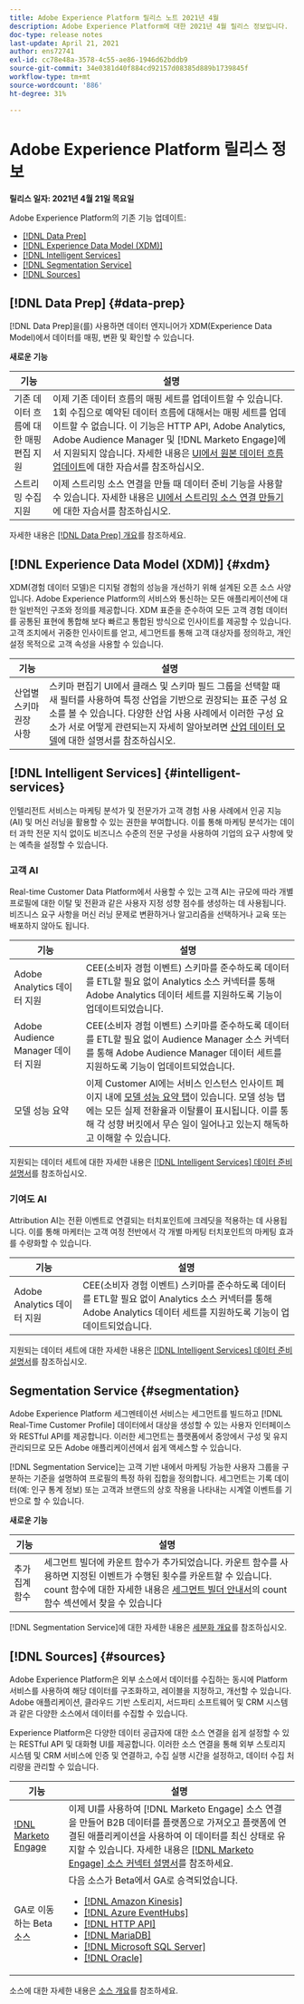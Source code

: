 ```yaml
---
title: Adobe Experience Platform 릴리스 노트 2021년 4월
description: Adobe Experience Platform에 대한 2021년 4월 릴리스 정보입니다.
doc-type: release notes
last-update: April 21, 2021
author: ens72741
exl-id: cc78e48a-3578-4c55-ae86-1946d62bddb9
source-git-commit: 34e0381d40f884cd92157d08385d889b1739845f
workflow-type: tm+mt
source-wordcount: '886'
ht-degree: 31%

---
```


# Adobe Experience Platform 릴리스 정보

**릴리스 일자: 2021년 4월 21일 목요일**

Adobe Experience Platform의 기존 기능 업데이트:

- [[!DNL Data Prep]](#data-prep)
- [[!DNL Experience Data Model (XDM)]](#xdm)
- [[!DNL Intelligent Services]](#intelligent-services)
- [[!DNL Segmentation Service]](#segmentation)
- [[!DNL Sources]](#sources)

## [!DNL Data Prep] {#data-prep}

[!DNL Data Prep]을(를) 사용하면 데이터 엔지니어가 XDM(Experience Data Model)에서 데이터를 매핑, 변환 및 확인할 수 있습니다.

**새로운 기능**

| 기능 | 설명 |
| ------- | ----------- |
| 기존 데이터 흐름에 대한 매핑 편집 지원 | 이제 기존 데이터 흐름의 매핑 세트를 업데이트할 수 있습니다. 1회 수집으로 예약된 데이터 흐름에 대해서는 매핑 세트를 업데이트할 수 없습니다. 이 기능은 HTTP API, Adobe Analytics, Adobe Audience Manager 및 [!DNL Marketo Engage]에서 지원되지 않습니다. 자세한 내용은 [UI에서 원본 데이터 흐름 업데이트](../../sources/tutorials/ui/update-dataflows.md)에 대한 자습서를 참조하십시오. |
| 스트리밍 수집 지원 | 이제 스트리밍 소스 연결을 만들 때 데이터 준비 기능을 사용할 수 있습니다. 자세한 내용은 [UI에서 스트리밍 소스 연결 만들기](../../sources/tutorials/ui/create/streaming/http.md)에 대한 자습서를 참조하십시오. |

자세한 내용은 [[!DNL Data Prep] 개요](../../data-prep/home.md)를 참조하세요.

## [!DNL Experience Data Model (XDM)] {#xdm}

XDM(경험 데이터 모델)은 디지털 경험의 성능을 개선하기 위해 설계된 오픈 소스 사양입니다. Adobe Experience Platform의 서비스와 통신하는 모든 애플리케이션에 대한 일반적인 구조와 정의를 제공합니다. XDM 표준을 준수하여 모든 고객 경험 데이터를 공통된 표현에 통합해 보다 빠르고 통합된 방식으로 인사이트를 제공할 수 있습니다. 고객 조치에서 귀중한 인사이트를 얻고, 세그먼트를 통해 고객 대상자를 정의하고, 개인 설정 목적으로 고객 속성을 사용할 수 있습니다.

| 기능 | 설명 |
| --- | --- |
| 산업별 스키마 권장 사항 | 스키마 편집기 UI에서 클래스 및 스키마 필드 그룹을 선택할 때 새 필터를 사용하여 특정 산업을 기반으로 권장되는 표준 구성 요소를 볼 수 있습니다. 다양한 산업 사용 사례에서 이러한 구성 요소가 서로 어떻게 관련되는지 자세히 알아보려면 [산업 데이터 모델](https://www.adobe.com/go/xdm-industry-erds-en)에 대한 설명서를 참조하십시오. |

## [!DNL Intelligent Services] {#intelligent-services}

인텔리전트 서비스는 마케팅 분석가 및 전문가가 고객 경험 사용 사례에서 인공 지능(AI) 및 머신 러닝을 활용할 수 있는 권한을 부여합니다. 이를 통해 마케팅 분석가는 데이터 과학 전문 지식 없이도 비즈니스 수준의 전문 구성을 사용하여 기업의 요구 사항에 맞는 예측을 설정할 수 있습니다.

### 고객 AI

Real-time Customer Data Platform에서 사용할 수 있는 고객 AI는 규모에 따라 개별 프로필에 대한 이탈 및 전환과 같은 사용자 지정 성향 점수를 생성하는 데 사용됩니다. 비즈니스 요구 사항을 머신 러닝 문제로 변환하거나 알고리즘을 선택하거나 교육 또는 배포하지 않아도 됩니다.

| 기능 | 설명 |
| ------- | ----------- |
| Adobe Analytics 데이터 지원 | CEE(소비자 경험 이벤트) 스키마를 준수하도록 데이터를 ETL할 필요 없이 Analytics 소스 커넥터를 통해 Adobe Analytics 데이터 세트를 지원하도록 기능이 업데이트되었습니다. |
| Adobe Audience Manager 데이터 지원 | CEE(소비자 경험 이벤트) 스키마를 준수하도록 데이터를 ETL할 필요 없이 Audience Manager 소스 커넥터를 통해 Adobe Audience Manager 데이터 세트를 지원하도록 기능이 업데이트되었습니다. |
| 모델 성능 요약 | 이제 Customer AI에는 서비스 인스턴스 인사이트 페이지 내에 [모델 성능 요약 탭](../../intelligent-services/customer-ai/user-guide/discover-insights.md#performance-metrics)이 있습니다. 모델 성능 탭에는 모든 실제 전환율과 이탈률이 표시됩니다. 이를 통해 각 성향 버킷에서 무슨 일이 일어나고 있는지 해독하고 이해할 수 있습니다. |

지원되는 데이터 세트에 대한 자세한 내용은 [[!DNL Intelligent Services] 데이터 준비 설명서](../../intelligent-services/data-preparation.md)를 참조하십시오.

### 기여도 AI

Attribution AI는 전환 이벤트로 연결되는 터치포인트에 크레딧을 적용하는 데 사용됩니다. 이를 통해 마케터는 고객 여정 전반에서 각 개별 마케팅 터치포인트의 마케팅 효과를 수량화할 수 있습니다.

| 기능 | 설명 |
| ------- | ----------- |
| Adobe Analytics 데이터 지원 | CEE(소비자 경험 이벤트) 스키마를 준수하도록 데이터를 ETL할 필요 없이 Analytics 소스 커넥터를 통해 Adobe Analytics 데이터 세트를 지원하도록 기능이 업데이트되었습니다. |

지원되는 데이터 세트에 대한 자세한 내용은 [[!DNL Intelligent Services] 데이터 준비 설명서](../../intelligent-services/data-preparation.md)를 참조하십시오.

## Segmentation Service {#segmentation}

Adobe Experience Platform 세그멘테이션 서비스는 세그먼트를 빌드하고 [!DNL Real-Time Customer Profile] 데이터에서 대상을 생성할 수 있는 사용자 인터페이스와 RESTful API를 제공합니다. 이러한 세그먼트는 플랫폼에서 중앙에서 구성 및 유지 관리되므로 모든 Adobe 애플리케이션에서 쉽게 액세스할 수 있습니다.

[!DNL Segmentation Service]는 고객 기반 내에서 마케팅 가능한 사용자 그룹을 구분하는 기준을 설명하여 프로필의 특정 하위 집합을 정의합니다. 세그먼트는 기록 데이터(예: 인구 통계 정보) 또는 고객과 브랜드의 상호 작용을 나타내는 시계열 이벤트를 기반으로 할 수 있습니다.

**새로운 기능**

| 기능 | 설명 |
| ------- | ----------- |
| 추가 집계 함수 | 세그먼트 빌더에 카운트 함수가 추가되었습니다. 카운트 함수를 사용하면 지정된 이벤트가 수행된 횟수를 카운트할 수 있습니다. count 함수에 대한 자세한 내용은 [세그먼트 빌더 안내서](../../segmentation/ui/segment-builder.md#count-functions)의 count 함수 섹션에서 찾을 수 있습니다 |

[!DNL Segmentation Service]에 대한 자세한 내용은 [세분화 개요](../../segmentation/home.md)를 참조하십시오.

## [!DNL Sources] {#sources}

Adobe Experience Platform은 외부 소스에서 데이터를 수집하는 동시에 Platform 서비스를 사용하여 해당 데이터를 구조화하고, 레이블을 지정하고, 개선할 수 있습니다. Adobe 애플리케이션, 클라우드 기반 스토리지, 서드파티 소프트웨어 및 CRM 시스템과 같은 다양한 소스에서 데이터를 수집할 수 있습니다.

Experience Platform은 다양한 데이터 공급자에 대한 소스 연결을 쉽게 설정할 수 있는 RESTful API 및 대화형 UI를 제공합니다. 이러한 소스 연결을 통해 외부 스토리지 시스템 및 CRM 서비스에 인증 및 연결하고, 수집 실행 시간을 설정하고, 데이터 수집 처리량을 관리할 수 있습니다.

| 기능 | 설명 |
| ------- | ----------- |
| [!DNL Marketo Engage](Beta) | 이제 UI를 사용하여 [!DNL Marketo Engage] 소스 연결을 만들어 B2B 데이터를 플랫폼으로 가져오고 플랫폼에 연결된 애플리케이션을 사용하여 이 데이터를 최신 상태로 유지할 수 있습니다. 자세한 내용은 [[!DNL Marketo Engage] 소스 커넥터 설명서](../../sources/connectors/adobe-applications/marketo/marketo.md)를 참조하세요. |
| GA로 이동하는 Beta 소스 | 다음 소스가 Beta에서 GA로 승격되었습니다. <ul><li>[[!DNL Amazon Kinesis]](../../sources/connectors/cloud-storage/kinesis.md)</li><li>[[!DNL Azure EventHubs]](../../sources/connectors/cloud-storage/eventhub.md)</li><li>[[!DNL HTTP API]](../../sources/connectors/streaming/http.md)</li><li>[[!DNL MariaDB]](../../sources/connectors/databases/mariadb.md)</li><li>[[!DNL Microsoft SQL Server]](../../sources/connectors/databases/sql-server.md)</li><li>[[!DNL Oracle]](../../sources/connectors/databases/oracle.md)</li></ul> |

소스에 대한 자세한 내용은 [소스 개요](../../sources/home.md)를 참조하세요.
